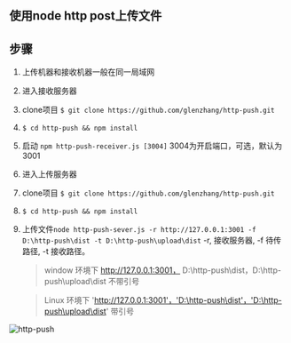 ## 使用node http post上传文件

## 步骤
1. 上传机器和接收机器一般在同一局域网
2. 进入接收服务器
3. clone项目 `$ git clone https://github.com/glenzhang/http-push.git`
4. `$ cd http-push && npm install`
5. 启动 `npm http-push-receiver.js [3004]` 3004为开启端口，可选，默认为3001
6. 进入上传服务器
7. clone项目 `$ git clone https://github.com/glenzhang/http-push.git`
8. `$ cd http-push && npm install`
9. 上传文件`node http-push-sever.js -r http://127.0.0.1:3001 -f D:\http-push\dist -t D:\http-push\upload\dist` -r, 接收服务器, -f 待传路径, -t 接收路径。 
	> window 环境下 http://127.0.0.1:3001， D:\http-push\dist，D:\http-push\upload\dist  不带引号
	
	> Linux  环境下 'http://127.0.0.1:3001'，'D:\http-push\dist'，'D:\http-push\upload\dist' 带引号
	
![http-push](http://www.qianduanbiji.com/assets/http-push.jpg)

